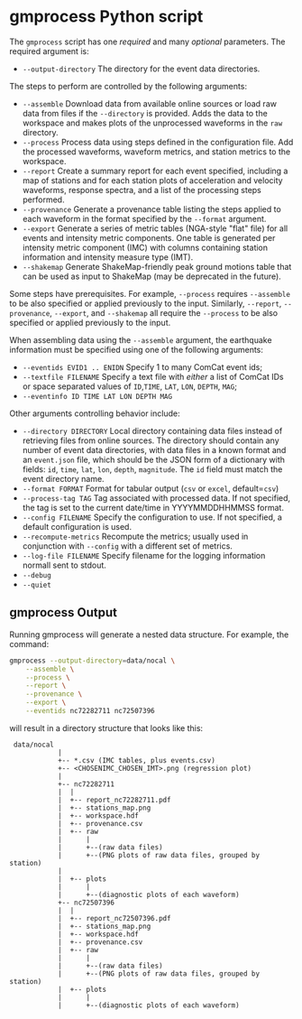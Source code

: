 # gmprocess Python script

The `gmprocess` script has one *required* and many *optional* parameters. The
required argument is:
* `--output-directory` The directory for the event data
  directories.

The steps to perform are controlled by the following arguments:
* `--assemble` Download data from available online sources or load raw
  data from files if the `--directory` is provided. Adds the data to
  the workspace and makes plots of the unprocessed waveforms in the
  `raw` directory.
* `--process` Process data using steps defined in the configuration
  file. Add the processed waveforms, waveform metrics, and station
  metrics to the workspace.
* `--report` Create a summary report for each event specified,
  including a map of stations and for each station plots of
  acceleration and velocity waveforms, response spectra, and a list of
  the processing steps performed.
* `--provenance` Generate a provenance table listing the steps applied
  to each waveform in the format specified by the `--format` argument.
* `--export` Generate a series of metric tables (NGA-style "flat" file) for all
  events and intensity metric components. One table is generated per
  intensity metric component (IMC) with columns containing station
  information and intensity measure type (IMT).
* `--shakemap` Generate ShakeMap-friendly peak ground motions table
  that can be used as input to ShakeMap (may be deprecated in the future).

Some steps have prerequisites. For example, `--process` requires
`--assemble` to be also specified or applied previously to the
input. Similarly, `--report`, `--provenance`, `--export`, and
`--shakemap` all require the `--process` to be also specified or
applied previously to the input.

When assembling data using the `--assemble` argument, the earthquake
information must be specified using one of the following arguments:
* `--eventids EVID1 .. ENIDN` Specify 1 to many  ComCat event ids;
* `--textfile FILENAME` Specify a text file with *either* a list of
  ComCat IDs or space separated values of `ID`,`TIME`, `LAT`, `LON`,
  `DEPTH`, `MAG`;
* `--eventinfo ID TIME LAT LON DEPTH MAG`

Other arguments controlling behavior include:
* `--directory DIRECTORY` Local directory containing data files instead of
  retrieving files from online sources. The directory should contain
  any number of event data directories, with data files in a known
  format and an `event.json` file, which should be the JSON form of a
  dictionary with fields: `id`, `time`, `lat`, `lon`, `depth`,
  `magnitude`. The `id` field must match the event directory name.
* `--format FORMAT` Format for tabular output (`csv` or `excel`, default=`csv`)
* `--process-tag TAG` Tag associated with processed data. If not
  specified, the tag is set to the current date/time in YYYYMMDDHHMMSS format.
* `--config FILENAME` Specify the configuration to use. If not
  specified, a default configuration is used.
* `--recompute-metrics` Recompute the metrics; usually used in
  conjunction with `--config` with a different set of metrics.
* `--log-file FILENAME` Specify filename for the logging information
  normall sent to stdout.
* `--debug` 
* `--quiet`

## gmprocess Output

Running gmprocess will generate a nested data structure. For example, the command:

```bash
gmprocess --output-directory=data/nocal \
    --assemble \
    --process \
    --report \
    --provenance \
    --export \
    --eventids nc72282711 nc72507396
```
 will result in a directory structure that looks like this:
```
 data/nocal
            |
            +-- *.csv (IMC tables, plus events.csv)
            +-- <CHOSENIMC_CHOSEN_IMT>.png (regression plot)
            |    
            +-- nc72282711
            |  |  
            |  +-- report_nc72282711.pdf
            |  +-- stations_map.png
            |  +-- workspace.hdf
            |  +-- provenance.csv
            |  +-- raw
            |      |
            |      +--(raw data files)
            |      +--(PNG plots of raw data files, grouped by station)
            |   
            |  +-- plots
            |      |
            |      +--(diagnostic plots of each waveform)
            +-- nc72507396
            |  |  
            |  +-- report_nc72507396.pdf
            |  +-- stations_map.png
            |  +-- workspace.hdf
            |  +-- provenance.csv
            |  +-- raw
            |      |
            |      +--(raw data files)
            |      +--(PNG plots of raw data files, grouped by station)
            |  +-- plots
            |      |
            |      +--(diagnostic plots of each waveform)
```
